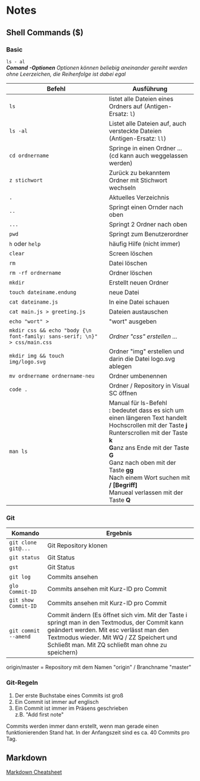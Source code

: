# Notes

## Shell Commands ($)

### Basic

`ls - al`<br>
***Comand*** ***-Optionen***
*Optionen können beliebig aneinander gereiht werden ohne Leerzeichen, die Reihenfolge ist dabei egal*


| Befehl            | Ausführung |
| ----------------- |-----------------------------------------------------------------| 
| `ls`              | listet alle Dateien eines Ordners auf (Antigen-Ersatz: `l`) |
| `ls -al`          | Listet alle Dateien auf, auch versteckte Dateien (Antigen-Ersatz: `ll`) |
| `cd ordnername`   | Springe in einen Ordner ... (cd kann auch weggelassen werden) |
| `z stichwort`     | Zurück zu bekanntem Ordner mit Stichwort wechseln |
| `.` | Aktuelles Verzeichnis |
| `..`              | Springt einen Ornder nach oben | 
| `...`             | Springt 2 Ordner nach oben | 
| `pwd`             | Springt zum Benutzerordner | 
| `h` oder `help`   | häufig Hilfe (nicht immer) |
| `clear`           | Screen löschen |
| `rm`              | Datei löschen |
| `rm -rf ordnername`| Ordner löschen |
| `mkdir`           | Erstellt neuen Ordner |
| `touch dateiname.endung` | neue Datei |
| `cat dateiname.js`| In eine Datei schauen |
| `cat main.js > greeting.js`| Dateien austauschen |
| `echo "wort" >` | "wort" ausgeben |
| `mkdir css && echo "body {\n font-family: sans-serif; \n}" > css/main.css `| *Ordner "css" erstellen ...* |
| `mkdir img && touch img/logo.svg` | Ordner "img" erstellen und darin die Datei logo.svg ablegen |
| `mv ordnername ordnername-neu` | Ordner umbenennen |
| `code .`| Ordner / Repository in Visual SC öffnen |
| `man ls`| Manual für ls-Befehl <br> **:** bedeutet dass es sich um einen längeren Text handelt <br> Hochscrollen mit der Taste **j** <br> Runterscrollen mit der Taste **k** <br>**G**anz ans Ende mit der Taste **G**<br> Ganz nach oben mit der Taste **gg**<br> Nach einem Wort suchen mit **/ [Begriff]** <br> Manueal verlassen mit der Taste **Q** |


### Git

| Komando           | Ergebnis |
| -------------     |------------- |
| `git clone git@...`| Git Repository klonen | 
| `git status`      | Git Status |
| `gst`             | Git Status |
| `git log`         | Commits ansehen |
| `glo Commit-ID`   | Commits ansehen mit Kurz-ID pro Commit | 
| `git show Commit-ID`| Commits ansehen mit Kurz-ID pro Commit |
| `git commit --amend` | Commit ändern (Es öffnet sich vim. Mit der Taste i springt man in den Textmodus, der Commit kann geändert werden. Mit esc verlässt man den Textmodus wieder. Mit WQ / ZZ Speichert und Schließt man. Mit ZQ schließt man ohne zu speichern) |

origin/master = Repository mit dem Namen "origin" / Branchname "master"



### Git-Regeln

1. Der erste Buchstabe eines Commits ist groß
2. Ein Commit ist immer auf englisch
3. Ein Commit ist immer im Präsens geschrieben <br>
z.B. "Add first note"

Commits werden immer dann erstellt, wenn man gerade einen funktionierenden Stand hat. In der Anfangszeit sind es ca. 40 Commits pro Tag.

## Markdown

[Markdown Cheatsheet](https://github.com/adam-p/markdown-here/wiki/Markdown-Cheatsheet#links) 
